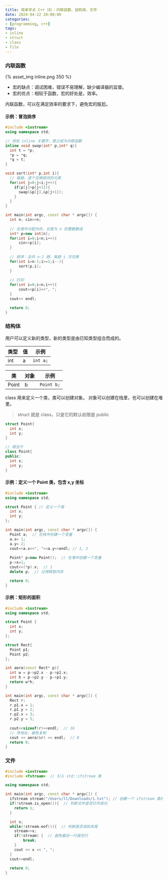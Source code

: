 ```yaml
---
title: 简单学点 C++（8）：内联函数、结构体、文件
date: 2024-04-22 20:00:00
categories:
- [programming, c++]
tags:
- inline
- struct
- class
- file
---
```


### 内联函数

{% asset_img inline.png 350 %}

- 宏的缺点：调试困难，错误不易理解，缺少编译器的监督。
- 宏的优点：相较于函数，宏的好处是，效率。

内联函数，可以在满足效率的要求下，避免宏的尴尬。

#### 示例：冒泡排序

```cpp
#include <iostream>
using namespace std;

// 添加 inline 关键字，使之成为内联函数
inline void swap(int* p,int* q){
  int t = *p;
  *p = *q;
  *q = t;
}

void sort(int* p,int i){
  // 每趟，逐个交换相邻的元素
  for(int j=0;j<i;j++){
    if(p[j]>p[j+1]){
      swap(&p[j],&p[j+1]);
    }
  }
}

int main(int argc, const char * argv[]) {
  int n; cin>>n;
  
  // 在堆中分配内存，长度为 n 的整数数组
  int* p=new int[n];
  for(int i=0;i<n;i++){
      cin>>p[i];
  }
  
  // 排序：总共 n-1 趟，每趟 i 次交换
  for(int i=n-1;i>=1;i--){
      sort(p,i);
  }
  
  // 打印
  for(int i=0;i<n;i++){
      cout<<p[i]<<", ";
  }
  cout<< endl;

  return 0;
}
```

### 结构体

用户可以定义新的类型，新的类型是由已知类型组合而成的。

| 类型 | 值 | 示例 |
| --- | --- | --- |
| int | a | `int a;` |

| 类 | 对象 | 示例 |
| --- | --- | --- |
| Point | b | `Point b;` |

class 用来定义一个类，类可以创建对象。
对象可以创建在栈里，也可以创建在堆里。

> struct 就是 class，只是它的默认权限是 public

```cpp
struct Point{
  int x;
  int y;
}

// 相当于
class Point{
public:
  int x;
  int y;
}
```

#### 示例：定义一个 Point 类，包含 x,y 坐标

```cpp
#include <iostream>
using namespace std;

struct Point { // 定义一个类
  int x;
  int y;
};

int main(int argc, const char * argv[]) {
  Point a;  // 在栈中创建一个变量
  a.x= 1;
  a.y= 2;
  cout<<a.x<<", "<<a.y<<endl; // 1, 2
  
  Point* p=new Point();  // 在堆中创建一个变量
  p->x=1;
  cout<<(*p).x;  // 1
  delete p;  // 记得释放内存

  return 0;
}
```

#### 示例：矩形的面积

```cpp
#include <iostream>
using namespace std;

struct Point {
  int x;
  int y;
};

struct Rect{
  Point p1;
  Point p2;
};

int aera(const Rect* p){
  int w = p->p2.x - p->p1.x;
  int h = p->p2.y - p->p1.y;
  return w*h;
}

int main(int argc, const char * argv[]) {
  Rect r;
  r.p1.x = 1;
  r.p1.y = 1;
  r.p2.x = 3;
  r.p2.y = 5;
  
  cout<<sizeof(r)<<endl;  // 16
  // 传地址，避免复制
  cout << aera(&r) << endl;  // 8
  return 0;
}
```

### 文件

```cpp
#include <iostream>
#include <fstream>  // 引入 std::ifstream 类

using namespace std;

int main(int argc, const char * argv[]) {
  ifstream stream("/Users/ll/Downloads/1.txt"); // 创建一个 ifstream 类的对象 stream
  if(!stream.is_open()){  // 判断文件是否打开成功
    return 1;
  }

  int x;
  while(!stream.eof()){  // 判断是否读到末尾
    stream>>x;
    if(!stream) {  // 避免最后一行是空行
        break;
    }
    cout << x << ", ";
  }
  cout<<endl;
  
  return 0;
}
```